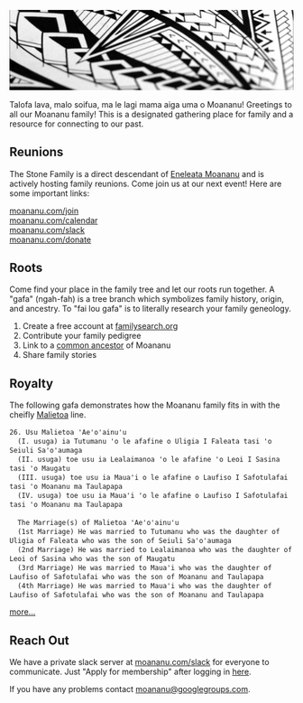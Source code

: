 ![Samoan Tattoo Pattern](assets/images/pattern.jpg)

Talofa lava, malo soifua, ma le lagi mama aiga uma o Moananu! Greetings to all our Moananu family! This is a designated gathering place for family and a resource for connecting to our past.

## Reunions
The Stone Family is a direct descendant of [Eneleata Moananu](https://www.familysearch.org/tree/person/details/KW6H-HFB) and is actively hosting family reunions. Come join us at our next event! Here are some important links:

[moananu.com/join](http://moananu.com/join)  
[moananu.com/calendar](http://moananu.com/calendar)  
[moananu.com/slack](http://moananu.com/slack)  
[moananu.com/donate](http://moananu.com/donate)  

## Roots
Come find your place in the family tree and let our roots run together. A "gafa" (ngah-fah) is a tree branch which symbolizes family history, origin, and ancestry. To "fai lou gafa" is to literally research your family geneology.

1. Create a free account at [familysearch.org](https://www.familysearch.org/)
2. Contribute your family pedigree
3. Link to a [common ancestor](https://www.familysearch.org/tree/person/details/KW6H-HFB) of Moananu
4. Share family stories

## Royalty
The following gafa demonstrates how the Moananu family fits in with the cheifly [Malietoa](https://en.wikipedia.org/wiki/Malietoa) line.

```
26. Usu Malietoa 'Ae'o'ainu'u  
  (I. usuga) ia Tutumanu 'o le afafine o Uligia I Faleata tasi 'o Seiuli Sa'o'aumaga  
  (II. usuga) toe usu ia Lealaimanoa 'o le afafine 'o Leoi I Sasina tasi 'o Maugatu  
  (III. usuga) toe usu ia Maua'i o le afafine o Laufiso I Safotulafai tasi 'o Moananu ma Taulapapa  
  (IV. usuga) toe usu ia Maua'i 'o le afafine o Laufiso I Safotulafai tasi 'o Moananu ma Taulapapa  
  
  The Marriage(s) of Malietoa 'Ae'o'ainu'u  
  (1st Marriage) He was married to Tutumanu who was the daughter of Uligia of Faleata who was the son of Seiuli Sa'o'aumaga  
  (2nd Marriage) He was married to Lealaimanoa who was the daughter of Leoi of Sasina who was the son of Maugatu  
  (3rd Marriage) He was married to Maua'i who was the daughter of Laufiso of Safotulafai who was the son of Moananu and Taulapapa  
  (4th Marriage) He was married to Maua'i who was the daughter of Laufiso of Safotulafai who was the son of Moananu and Taulapapa
```
[more...](malietoa-uitualagi.md)

## Reach Out
We have a private slack server at [moananu.com/slack](https://moananu.com/slack) for everyone to communicate. Just "Apply for membership" after logging in [here](https://groups.google.com/forum/#!forum/moananu).

If you have any problems contact [moananu@googlegroups.com](https://groups.google.com/forum/#!forum/moananu).